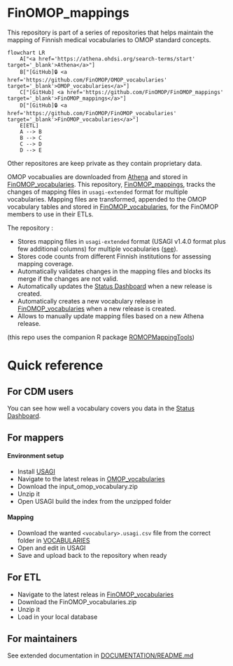 # FinOMOP_mappings

This repository is part of a series of repositories that helps maintain the mapping of Finnish medical vocabularies to OMOP standard concepts. 

``` mermaid
flowchart LR
    A["<a href='https://athena.ohdsi.org/search-terms/start' target='_blank'>Athena</a>"]
    B["[GitHub]🔒 <a href='https://github.com/FinOMOP/OMOP_vocabularies' target='_blank'>OMOP_vocabularies</a>"]
    C["[GitHub] <a href='https://github.com/FinOMOP/FinOMOP_mappings' target='_blank'>FinOMOP_mappings</a>"]
    D["[GitHub]🔒 <a href='https://github.com/FinOMOP/FinOMOP_vocabularies' target='_blank'>FinOMOP_vocabularies</a>"]
    E[ETL]
    A --> B
    B --> C
    C --> D
    D --> E
```

Other repositores are keep private as they contain proprietary data. 

OMOP vocabualies are downloaded from [Athena](https://athena.ohdsi.org/search-terms/start) and stored in [FinOMOP_vocabularies](https://github.com/FinOMOP/FinOMOP_vocabularies).
This repository, [FinOMOP_mappings](https://github.com/FinOMOP/FinOMOP_mappings), tracks the changes of mapping files in `usagi-extended` format for multiple vocabularies. 
Mapping files are transformed, appended to the OMOP vocabulary tables and stored in [FinOMOP_vocabularies](https://github.com/FinOMOP/FinOMOP_vocabularies), for the FinOMOP members to use in their ETLs.


The repository :
- Stores mapping files in `usagi-extended` format (USAGI v1.4.0 format plus few additional columns) for multiple vocabularies ([see](https://finomop.github.io/ROMOPMappingTools/articles/filesFormat.html)). 
- Stores code counts from different Finnish institutions for assessing mapping coverage. 
- Automatically validates changes in the mapping files and blocks its merge if the changes are not valid.
- Automatically updates the [Status Dashboard](https://finomop.github.io/FinOMOP_mappings/) when a new release is created.
- Automatically creates a new vocabulary release in [FinOMOP_vocabularies](https://github.com/FinOMOP/FinOMOP_vocabularies) when a new release is created.
- Allows to manually update mapping files based on a new Athena release.

(this repo uses the companion R package [ROMOPMappingTools](https://github.com/FinOMOP/ROMOPMappingTools))

# Quick reference

## For CDM users
You can see how well a vocabulary covers you data in the [Status Dashboard](https://finomop.github.io/FinOMOP_mappings/).

## For mappers 

#### Environment setup
- Install [USAGI](https://ohdsi.github.io/Usagi/installation.html)
- Navigate to the latest releas in [OMOP_vocabularies](https://github.com/FinOMOP/OMOP_vocabularies)
- Download the input_omop_vocabulary.zip
- Unzip it
- Open USAGI build the index from the unzipped folder

#### Mapping
- Download the wanted `<vocabulary>.usagi.csv` file from the correct folder in [VOCABULARIES](VOCABULARIES)
- Open and edit in USAGI
- Save and upload back to the repository when ready 

## For ETL

- Navigate to the latest releas in [FinOMOP_vocabularies](https://github.com/FinOMOP/FinOMOP_vocabularies)
- Download the FinOMOP_vocabularies.zip
- Unzip it
- Load in your local database 

## For maintainers 
See extended documentation in [DOCUMENTATION/README.md](./DOCUMENTATION/README.md)







